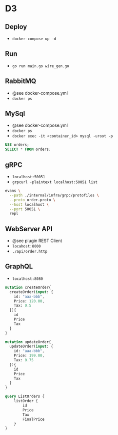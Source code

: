 # D3

## Deploy
- `docker-compose up -d`

## Run
- `go run main.go wire_gen.go`

## RabbitMQ
-  @see docker-compose.yml
- `docker ps`

## MySql
-  @see docker-compose.yml
- `docker ps`
- `docker exec -it <container_id> mysql -uroot -p`
```Sql
USE orders;
SELECT * FROM orders;
```

## gRPC
- `localhost:50051`
- `grpcurl -plaintext localhost:50051 list`
```sh
evans \
  --path ./internal/infra/grpc/protofiles \
  --proto order.proto \
  --host localhost \
  --port 50051 \
  repl
```

## WebServer API
-  @see plugin REST Client
- `locahost:8000`
- `./api/order.http`

## GraphQL
- `localhost:8080`
```GraphQL
mutation createOrder{
  createOrder(input: {
    id: "aaa-bbb",
    Price: 120.00,
    Tax: 0.5
  }){
    id
    Price
    Tax
  }
}

mutation updateOrder{
  updateOrder(input: {
    id: "aaa-bbb",
    Price: 199.00,
    Tax: 0.75
  }){
    id
    Price
    Tax
  }
}

query ListOrders {
    listOrder {
        id
        Price
        Tax
        FinalPrice
    }
}
```
